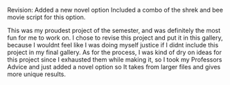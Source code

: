 
Revision: Added a new novel option Included a combo of the shrek and bee movie script for this option.

This was my proudest project of the semester, and was definitely the most fun for me to work on. I chose to revise this project and put it in this gallery, because I wouldnt feel like I was doing myself justice if I didnt include this project in my final gallery. As for the process, I was kind of dry on ideas for this project since I exhausted them while making it, so I took my Professors Advice and just added a novel option so It takes from larger files and gives more unique results.
